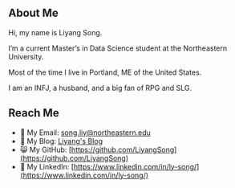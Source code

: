 ## About Me

Hi, my name is Liyang Song.

I’m a current Master’s in Data Science student at the Northeastern University.

Most of the time I live in Portland, ME of the United States.

I am an INFJ, a husband, and a big fan of RPG and SLG.

## Reach Me

- 📧 My Email: [song.liy@northeastern.edu](mailto:song.liy@northeastern.edu)
- 🌠 My Blog: [Liyang's Blog](https://liyangsong.github.io/)
- 😸 My GitHub: [https://github.com/LiyangSong](https://github.com/LiyangSong)
- 💼 My LinkedIn: [https://www.linkedin.com/in/ly-song/](https://www.linkedin.com/in/ly-song/)
